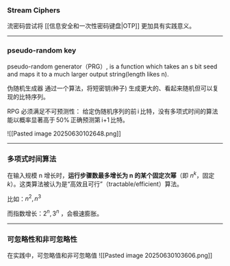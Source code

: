 ### Stream Ciphers
流密码尝试将 [[信息安全和一次性密码键盘|OTP]] 更加具有实践意义。

---
### pseudo-random key

pseudo-random generator（PRG）, is a function which takes an s bit seed and maps it to a much larger output string(length likes n).

伪随机生成器
通过一个算法，将短密钥(种子) 生成更大的、看起来随机但可以复现的比特序列。

RPG 必须满足不可预测性：
给定伪随机序列的前 i 比特，没有多项式时间的算法能以概率显著高于 50% 正确预测第 i+1 比特。

 ![[Pasted image 20250630102648.png]]

---
### 多项式时间算法
在输入规模 n 增长时，**运行步骤数最多增长为 n 的某个固定次幂**（即 $n^k$，固定 $k$）。这类算法被认为是“高效且可行”（tractable/efficient）算法。

比如：$n^2,n^3$

而指数增长：$2^n,3^n$ ，会极速膨胀。

---
###  可忽略性和非可忽略性

在实践中，可忽略值和非可忽略值
![[Pasted image 20250630103606.png]]


